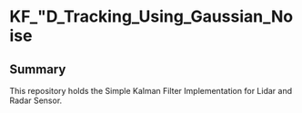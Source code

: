 # KF_"D_Tracking_Using_Gaussian_Noise

## Summary

This repository holds the Simple Kalman Filter Implementation for Lidar and Radar Sensor.


